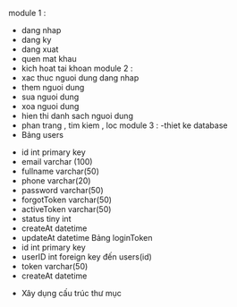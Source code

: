 module 1 :
- dang nhap 
- dang ky 
- dang xuat
- quen mat khau
- kich hoat tai khoan
module 2 :
- xac thuc nguoi dung dang nhap 
- them nguoi dung
- sua nguoi dung
- xoa nguoi dung
- hien thi danh sach nguoi dung
- phan trang , tim kiem , loc 
module 3 :
-thiet ke database
 - Bảng users 
 + id int primary key
 + email varchar (100)
 + fullname  varchar(50)
 + phone  varchar(20)
 + password varchar(50)
 + forgotToken varchar(50)
 + activeToken varchar(50)
 + status tiny int
 + createAt datetime
 + updateAt datetime
 Bảng loginToken
  + id int primary key
  + userID int foreign key đến users(id)
  + token varchar(50)
  + createAt datetime
- Xây dụng cấu trúc thư mục 
